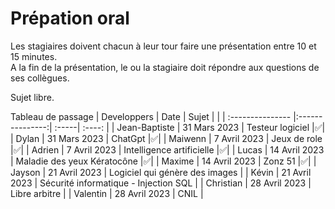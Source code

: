 # Prépation oral
Les stagiaires doivent chacun à leur tour faire une présentation entre 10 et 15 minutes.  
A la fin de la présentation, le ou la stagiaire doit répondre aux questions de ses collègues.

Sujet libre.  

Tableau de passage
| Developpers  | Date          | Sujet |     |
| :--------------- |:---------------:| :-----| :----: |
| Jean-Baptiste  |   31 Mars 2023        |  Testeur logiciel  |✅|
| Dylan  | 31 Mars 2023             |   ChatGpt |✅|
| Maiwenn  | 7 Avril 2023          |    Jeux de role |✅|
| Adrien  | 7 Avril 2023          |    Intelligence artificielle |✅|
| Lucas  | 14 Avril 2023          |    Maladie des yeux Kératocône |✅|
| Maxime  | 14 Avril 2023          |    Zonz 51 |✅|
| Jayson  | 21 Avril 2023          |    Logiciel qui génère des images |
| Kévin  | 21 Avril 2023          |    Sécurité informatique - Injection SQL |
| Christian  | 28 Avril 2023          |    Libre arbitre |
| Valentin  | 28 Avril 2023          |    CNIL |

